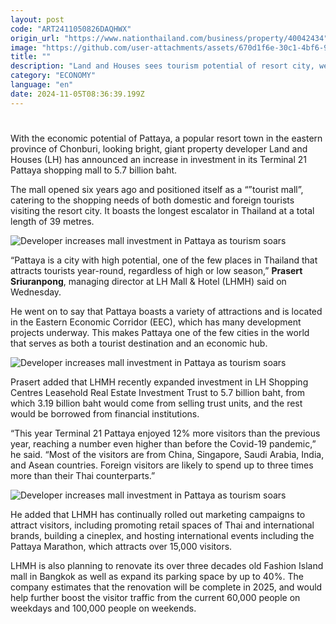 ```yaml
---
layout: post
code: "ART2411050826DAQHWX"
origin_url: "https://www.nationthailand.com/business/property/40042434"
image: "https://github.com/user-attachments/assets/670d1f6e-30c1-4bf6-9505-3eb8ff92eb0f"
title: ""
description: "Land and Houses sees tourism potential of resort city, welcomes increase in visitors to Terminal 21 Pattaya mall"
category: "ECONOMY"
language: "en"
date: 2024-11-05T08:36:39.199Z
---
```


# 









With the economic potential of Pattaya, a popular resort town in the eastern province of Chonburi, looking bright, giant property developer Land and Houses (LH) has announced an increase in investment in its Terminal 21 Pattaya shopping mall to 5.7 billion baht.

The mall opened six years ago and positioned itself as a “”tourist mall”, catering to the shopping needs of both domestic and foreign tourists visiting the resort city. It boasts the longest escalator in Thailand at a total length of 39 metres.

  ![Developer increases mall investment in Pattaya as tourism soars](https://media.nationthailand.com/uploads/images/contents/w1024/2024/10/QwUNMl8FLcta13nlxxbl.webp?x-image-process=style/lg-webp)

“Pattaya is a city with high potential, one of the few places in Thailand that attracts tourists year-round, regardless of high or low season,” **Prasert Sriuranpong**, managing director at LH Mall & Hotel (LHMH) said on Wednesday.

He went on to say that Pattaya boasts a variety of attractions and is located in the Eastern Economic Corridor (EEC), which has many development projects underway. This makes Pattaya one of the few cities in the world that serves as both a tourist destination and an economic hub.

  ![Developer increases mall investment in Pattaya as tourism soars](https://media.nationthailand.com/uploads/images/contents/w1024/2024/10/6x2TRRQpZCF0NsrHwYaT.webp?x-image-process=style/lg-webp)

Prasert added that LHMH recently expanded investment in LH Shopping Centres Leasehold Real Estate Investment Trust to 5.7 billion baht, from which 3.19 billion baht would come from selling trust units, and the rest would be borrowed from financial institutions.

“This year Terminal 21 Pattaya enjoyed 12% more visitors than the previous year, reaching a number even higher than before the Covid-19 pandemic,” he said. “Most of the visitors are from China, Singapore, Saudi Arabia, India, and Asean countries. Foreign visitors are likely to spend up to three times more than their Thai counterparts.”

  ![Developer increases mall investment in Pattaya as tourism soars](https://media.nationthailand.com/uploads/images/contents/w1024/2024/10/DFeuyE2aRtQOf90PUOZr.webp?x-image-process=style/lg-webp)

He added that LHMH has continually rolled out marketing campaigns to attract visitors, including promoting retail spaces of Thai and international brands, building a cineplex, and hosting international events including the Pattaya Marathon, which attracts over 15,000 visitors.

LHMH is also planning to renovate its over three decades old Fashion Island mall in Bangkok as well as expand its parking space by up to 40%. The company estimates that the renovation will be complete in 2025, and would help further boost the visitor traffic from the current 60,000 people on weekdays and 100,000 people on weekends.